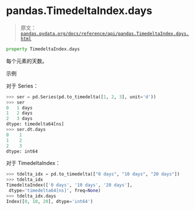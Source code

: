 # pandas.TimedeltaIndex.days

> 原文：[`pandas.pydata.org/docs/reference/api/pandas.TimedeltaIndex.days.html`](https://pandas.pydata.org/docs/reference/api/pandas.TimedeltaIndex.days.html)

```py
property TimedeltaIndex.days
```

每个元素的天数。

示例

对于 Series：

```py
>>> ser = pd.Series(pd.to_timedelta([1, 2, 3], unit='d'))
>>> ser
0   1 days
1   2 days
2   3 days
dtype: timedelta64[ns]
>>> ser.dt.days
0    1
1    2
2    3
dtype: int64 
```

对于 TimedeltaIndex：

```py
>>> tdelta_idx = pd.to_timedelta(["0 days", "10 days", "20 days"])
>>> tdelta_idx
TimedeltaIndex(['0 days', '10 days', '20 days'],
 dtype='timedelta64[ns]', freq=None)
>>> tdelta_idx.days
Index([0, 10, 20], dtype='int64') 
```
